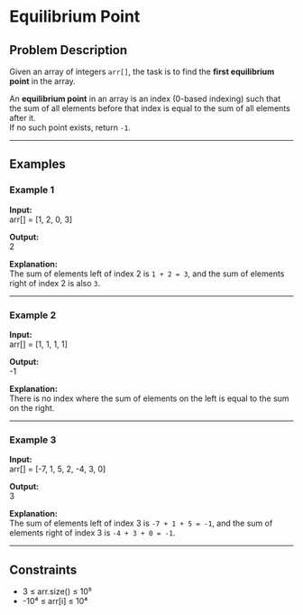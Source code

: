 # Equilibrium Point

## Problem Description
Given an array of integers `arr[]`, the task is to find the **first equilibrium point** in the array.

An **equilibrium point** in an array is an index (0-based indexing) such that the sum of all elements before that index is equal to the sum of all elements after it.  
If no such point exists, return `-1`.

---

## Examples

### Example 1
**Input:**  
arr[] = [1, 2, 0, 3]  

**Output:**  
2  

**Explanation:**  
The sum of elements left of index 2 is `1 + 2 = 3`, and the sum of elements right of index 2 is also `3`.

---

### Example 2
**Input:**  
arr[] = [1, 1, 1, 1]  

**Output:**  
-1  

**Explanation:**  
There is no index where the sum of elements on the left is equal to the sum on the right.

---

### Example 3
**Input:**  
arr[] = [-7, 1, 5, 2, -4, 3, 0]  

**Output:**  
3  

**Explanation:**  
The sum of elements left of index 3 is `-7 + 1 + 5 = -1`, and the sum of elements right of index 3 is `-4 + 3 + 0 = -1`.

---

## Constraints
- 3 ≤ arr.size() ≤ 10⁵  
- -10⁴ ≤ arr[i] ≤ 10⁴  
